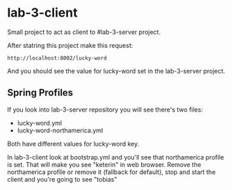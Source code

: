 # lab-3-client

Small project to act as client to #lab-3-server project.

After statring this project make this request:
```
http://localhost:8002/lucky-word
```
And you should see the value for lucky-word set in the lab-3-server project.

## Spring Profiles
If you look into lab-3-server repository you will see there's two files:
* lucky-word.yml
* lucky-word-northamerica.yml

Both have different values for lucky-word key.

In lab-3-client look at bootstrap.yml and you'll see that northamerica profile is set.
That will make you see "keterin" in web browser.
Remove the northamerica profile or remove it (fallback for default), stop and start the client and you're going to see "tobias"
